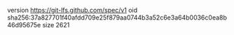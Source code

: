 version https://git-lfs.github.com/spec/v1
oid sha256:37a827701f40afdd709e25f879aa0744b3a52c6e3a64b0036c0ea8b46d95675e
size 2621
